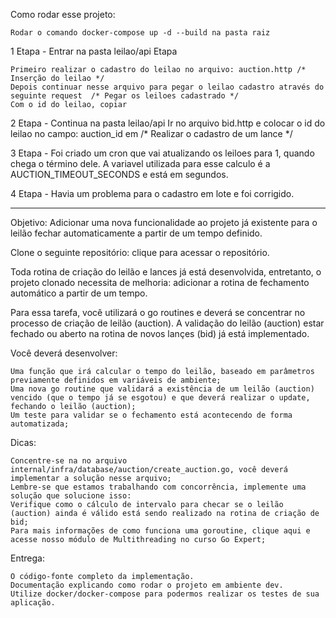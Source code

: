 Como rodar esse projeto:

    Rodar o comando docker-compose up -d --build na pasta raiz

1 Etapa - Entrar na pasta leilao/api Etapa 

    Primeiro realizar o cadastro do leilao no arquivo: auction.http /* Inserção do leilao */
    Depois continuar nesse arquivo para pegar o leilao cadastro através do seguinte request  /* Pegar os leiloes cadastrado */
    Com o id do leilao, copiar

2 Etapa - Continua na pasta leilao/api
    Ir no arquivo bid.http e colocar o id do leilao no campo: auction_id em /* Realizar o cadastro de um lance */

3 Etapa - Foi criado um cron que vai atualizando os leiloes para 1, quando chega o término dele. A variavel utilizada para esse calculo é a AUCTION_TIMEOUT_SECONDS e está em segundos.

4 Etapa - Havia um problema para o cadastro em lote e foi corrigido.

--------------------------------------------------

Objetivo: Adicionar uma nova funcionalidade ao projeto já existente para o leilão fechar automaticamente a partir de um tempo definido.

Clone o seguinte repositório: clique para acessar o repositório.

Toda rotina de criação do leilão e lances já está desenvolvida, entretanto, o projeto clonado necessita de melhoria: adicionar a rotina de fechamento automático a partir de um tempo.

Para essa tarefa, você utilizará o go routines e deverá se concentrar no processo de criação de leilão (auction). A validação do leilão (auction) estar fechado ou aberto na rotina de novos lançes (bid) já está implementado.

Você deverá desenvolver:

    Uma função que irá calcular o tempo do leilão, baseado em parâmetros previamente definidos em variáveis de ambiente;
    Uma nova go routine que validará a existência de um leilão (auction) vencido (que o tempo já se esgotou) e que deverá realizar o update, fechando o leilão (auction);
    Um teste para validar se o fechamento está acontecendo de forma automatizada;


Dicas:

    Concentre-se na no arquivo internal/infra/database/auction/create_auction.go, você deverá implementar a solução nesse arquivo;
    Lembre-se que estamos trabalhando com concorrência, implemente uma solução que solucione isso:
    Verifique como o cálculo de intervalo para checar se o leilão (auction) ainda é válido está sendo realizado na rotina de criação de bid;
    Para mais informações de como funciona uma goroutine, clique aqui e acesse nosso módulo de Multithreading no curso Go Expert;
     

Entrega:

    O código-fonte completo da implementação.
    Documentação explicando como rodar o projeto em ambiente dev.
    Utilize docker/docker-compose para podermos realizar os testes de sua aplicação.



